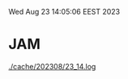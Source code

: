 Wed Aug 23 14:05:06 EEST 2023
# JAM
<a href='./cache/202308/23_14.log'>./cache/202308/23_14.log</a>
